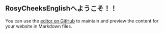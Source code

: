 ## RosyCheeksEnglishへようこそ！！

You can use the [editor on GitHub](https://github.com/RosyCheeksEnglish/RosyCheeksEnglish.io/edit/gh-pages/index.md) to maintain and preview the content for your website in Markdown files.



